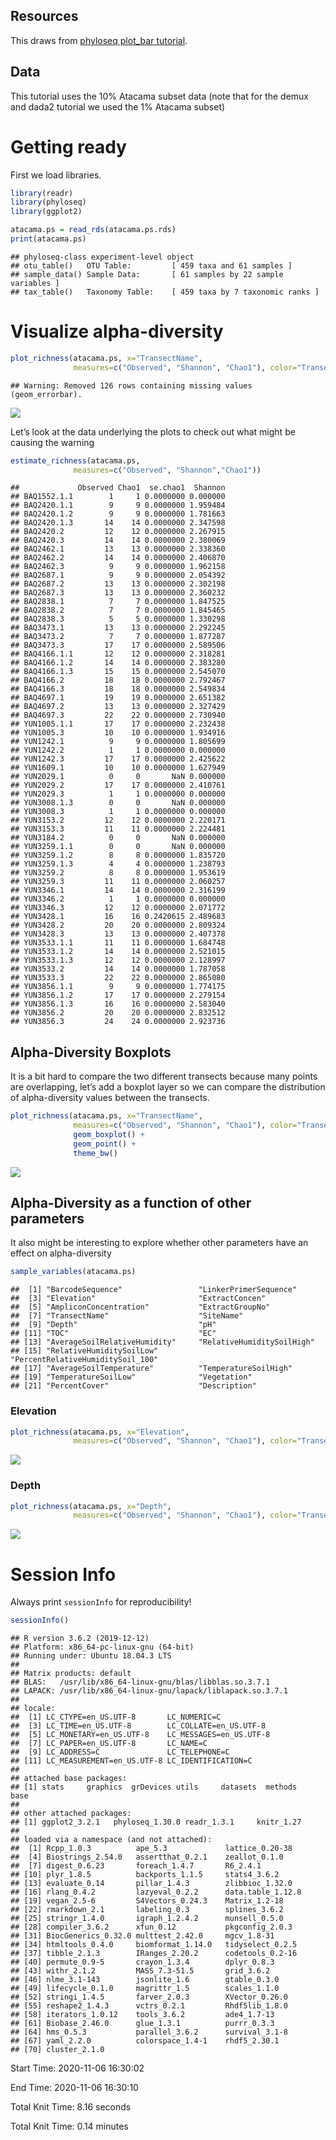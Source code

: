 Resources
---------

This draws from [phyloseq plot\_bar
tutorial](https://joey711.github.io/phyloseq/plot_bar-examples.html).

Data
----

This tutorial uses the 10% Atacama subset data (note that for the demux
and dada2 tutorial we used the 1% Atacama subset)

Getting ready
=============

First we load libraries.

``` r
library(readr)
library(phyloseq)
library(ggplot2)
```

``` r
atacama.ps = read_rds(atacama.ps.rds)
print(atacama.ps)
```

    ## phyloseq-class experiment-level object
    ## otu_table()   OTU Table:         [ 459 taxa and 61 samples ]
    ## sample_data() Sample Data:       [ 61 samples by 22 sample variables ]
    ## tax_table()   Taxonomy Table:    [ 459 taxa by 7 taxonomic ranks ]

Visualize alpha-diversity
=========================

``` r
plot_richness(atacama.ps, x="TransectName", 
              measures=c("Observed", "Shannon", "Chao1"), color="TransectName") + theme_bw()
```

    ## Warning: Removed 126 rows containing missing values (geom_errorbar).

![](alpha_diversity_files/figure-markdown_github/unnamed-chunk-2-1.png)

Let’s look at the data underlying the plots to check out what might be
causing the warning

``` r
estimate_richness(atacama.ps,
              measures=c("Observed", "Shannon","Chao1"))
```

    ##             Observed Chao1  se.chao1  Shannon
    ## BAQ1552.1.1        1     1 0.0000000 0.000000
    ## BAQ2420.1.1        9     9 0.0000000 1.959484
    ## BAQ2420.1.2        9     9 0.0000000 1.781663
    ## BAQ2420.1.3       14    14 0.0000000 2.347598
    ## BAQ2420.2         12    12 0.0000000 2.267915
    ## BAQ2420.3         14    14 0.0000000 2.380069
    ## BAQ2462.1         13    13 0.0000000 2.338360
    ## BAQ2462.2         14    14 0.0000000 2.406870
    ## BAQ2462.3          9     9 0.0000000 1.962158
    ## BAQ2687.1          9     9 0.0000000 2.054392
    ## BAQ2687.2         13    13 0.0000000 2.302198
    ## BAQ2687.3         13    13 0.0000000 2.360232
    ## BAQ2838.1          7     7 0.0000000 1.847525
    ## BAQ2838.2          7     7 0.0000000 1.845465
    ## BAQ2838.3          5     5 0.0000000 1.330298
    ## BAQ3473.1         13    13 0.0000000 2.292245
    ## BAQ3473.2          7     7 0.0000000 1.877287
    ## BAQ3473.3         17    17 0.0000000 2.589506
    ## BAQ4166.1.1       12    12 0.0000000 2.318281
    ## BAQ4166.1.2       14    14 0.0000000 2.383280
    ## BAQ4166.1.3       15    15 0.0000000 2.545070
    ## BAQ4166.2         18    18 0.0000000 2.792467
    ## BAQ4166.3         18    18 0.0000000 2.549834
    ## BAQ4697.1         19    19 0.0000000 2.651382
    ## BAQ4697.2         13    13 0.0000000 2.327429
    ## BAQ4697.3         22    22 0.0000000 2.730940
    ## YUN1005.1.1       17    17 0.0000000 2.232438
    ## YUN1005.3         10    10 0.0000000 1.934916
    ## YUN1242.1          9     9 0.0000000 1.805699
    ## YUN1242.2          1     1 0.0000000 0.000000
    ## YUN1242.3         17    17 0.0000000 2.425622
    ## YUN1609.1         10    10 0.0000000 1.627949
    ## YUN2029.1          0     0       NaN 0.000000
    ## YUN2029.2         17    17 0.0000000 2.410761
    ## YUN2029.3          1     1 0.0000000 0.000000
    ## YUN3008.1.3        0     0       NaN 0.000000
    ## YUN3008.3          1     1 0.0000000 0.000000
    ## YUN3153.2         12    12 0.0000000 2.220171
    ## YUN3153.3         11    11 0.0000000 2.224481
    ## YUN3184.2          0     0       NaN 0.000000
    ## YUN3259.1.1        0     0       NaN 0.000000
    ## YUN3259.1.2        8     8 0.0000000 1.835720
    ## YUN3259.1.3        4     4 0.0000000 1.238793
    ## YUN3259.2          8     8 0.0000000 1.953619
    ## YUN3259.3         11    11 0.0000000 2.060257
    ## YUN3346.1         14    14 0.0000000 2.316199
    ## YUN3346.2          1     1 0.0000000 0.000000
    ## YUN3346.3         12    12 0.0000000 2.071772
    ## YUN3428.1         16    16 0.2420615 2.489683
    ## YUN3428.2         20    20 0.0000000 2.809324
    ## YUN3428.3         13    13 0.0000000 2.407378
    ## YUN3533.1.1       11    11 0.0000000 1.684748
    ## YUN3533.1.2       14    14 0.0000000 2.521015
    ## YUN3533.1.3       12    12 0.0000000 2.128997
    ## YUN3533.2         14    14 0.0000000 1.787058
    ## YUN3533.3         22    22 0.0000000 2.865080
    ## YUN3856.1.1        9     9 0.0000000 1.774175
    ## YUN3856.1.2       17    17 0.0000000 2.279154
    ## YUN3856.1.3       16    16 0.0000000 2.583040
    ## YUN3856.2         20    20 0.0000000 2.832512
    ## YUN3856.3         24    24 0.0000000 2.923736

Alpha-Diversity Boxplots
------------------------

It is a bit hard to compare the two different transects because many
points are overlapping, let’s add a boxplot layer so we can compare the
distribution of alpha-diversity values between the transects.

``` r
plot_richness(atacama.ps, x="TransectName", 
              measures=c("Observed", "Shannon", "Chao1"), color="TransectName") + 
              geom_boxplot() +
              geom_point() +
              theme_bw() 
```

![](alpha_diversity_files/figure-markdown_github/unnamed-chunk-4-1.png)

Alpha-Diversity as a function of other parameters
-------------------------------------------------

It also might be interesting to explore whether other parameters have an
effect on alpha-diversity

``` r
sample_variables(atacama.ps)
```

    ##  [1] "BarcodeSequence"                 "LinkerPrimerSequence"           
    ##  [3] "Elevation"                       "ExtractConcen"                  
    ##  [5] "AmpliconConcentration"           "ExtractGroupNo"                 
    ##  [7] "TransectName"                    "SiteName"                       
    ##  [9] "Depth"                           "pH"                             
    ## [11] "TOC"                             "EC"                             
    ## [13] "AverageSoilRelativeHumidity"     "RelativeHumiditySoilHigh"       
    ## [15] "RelativeHumiditySoilLow"         "PercentRelativeHumiditySoil_100"
    ## [17] "AverageSoilTemperature"          "TemperatureSoilHigh"            
    ## [19] "TemperatureSoilLow"              "Vegetation"                     
    ## [21] "PercentCover"                    "Description"

### Elevation

``` r
plot_richness(atacama.ps, x="Elevation", 
              measures=c("Observed", "Shannon", "Chao1"), color="TransectName") + theme_bw()
```

![](alpha_diversity_files/figure-markdown_github/unnamed-chunk-6-1.png)

### Depth

``` r
plot_richness(atacama.ps, x="Depth", 
              measures=c("Observed", "Shannon", "Chao1"), color="TransectName") + theme_bw()
```

![](alpha_diversity_files/figure-markdown_github/unnamed-chunk-7-1.png)

Session Info
============

Always print `sessionInfo` for reproducibility!

``` r
sessionInfo()
```

    ## R version 3.6.2 (2019-12-12)
    ## Platform: x86_64-pc-linux-gnu (64-bit)
    ## Running under: Ubuntu 18.04.3 LTS
    ## 
    ## Matrix products: default
    ## BLAS:   /usr/lib/x86_64-linux-gnu/blas/libblas.so.3.7.1
    ## LAPACK: /usr/lib/x86_64-linux-gnu/lapack/liblapack.so.3.7.1
    ## 
    ## locale:
    ##  [1] LC_CTYPE=en_US.UTF-8       LC_NUMERIC=C              
    ##  [3] LC_TIME=en_US.UTF-8        LC_COLLATE=en_US.UTF-8    
    ##  [5] LC_MONETARY=en_US.UTF-8    LC_MESSAGES=en_US.UTF-8   
    ##  [7] LC_PAPER=en_US.UTF-8       LC_NAME=C                 
    ##  [9] LC_ADDRESS=C               LC_TELEPHONE=C            
    ## [11] LC_MEASUREMENT=en_US.UTF-8 LC_IDENTIFICATION=C       
    ## 
    ## attached base packages:
    ## [1] stats     graphics  grDevices utils     datasets  methods   base     
    ## 
    ## other attached packages:
    ## [1] ggplot2_3.2.1   phyloseq_1.30.0 readr_1.3.1     knitr_1.27     
    ## 
    ## loaded via a namespace (and not attached):
    ##  [1] Rcpp_1.0.3          ape_5.3             lattice_0.20-38    
    ##  [4] Biostrings_2.54.0   assertthat_0.2.1    zeallot_0.1.0      
    ##  [7] digest_0.6.23       foreach_1.4.7       R6_2.4.1           
    ## [10] plyr_1.8.5          backports_1.1.5     stats4_3.6.2       
    ## [13] evaluate_0.14       pillar_1.4.3        zlibbioc_1.32.0    
    ## [16] rlang_0.4.2         lazyeval_0.2.2      data.table_1.12.8  
    ## [19] vegan_2.5-6         S4Vectors_0.24.3    Matrix_1.2-18      
    ## [22] rmarkdown_2.1       labeling_0.3        splines_3.6.2      
    ## [25] stringr_1.4.0       igraph_1.2.4.2      munsell_0.5.0      
    ## [28] compiler_3.6.2      xfun_0.12           pkgconfig_2.0.3    
    ## [31] BiocGenerics_0.32.0 multtest_2.42.0     mgcv_1.8-31        
    ## [34] htmltools_0.4.0     biomformat_1.14.0   tidyselect_0.2.5   
    ## [37] tibble_2.1.3        IRanges_2.20.2      codetools_0.2-16   
    ## [40] permute_0.9-5       crayon_1.3.4        dplyr_0.8.3        
    ## [43] withr_2.1.2         MASS_7.3-51.5       grid_3.6.2         
    ## [46] nlme_3.1-143        jsonlite_1.6        gtable_0.3.0       
    ## [49] lifecycle_0.1.0     magrittr_1.5        scales_1.1.0       
    ## [52] stringi_1.4.5       farver_2.0.3        XVector_0.26.0     
    ## [55] reshape2_1.4.3      vctrs_0.2.1         Rhdf5lib_1.8.0     
    ## [58] iterators_1.0.12    tools_3.6.2         ade4_1.7-13        
    ## [61] Biobase_2.46.0      glue_1.3.1          purrr_0.3.3        
    ## [64] hms_0.5.3           parallel_3.6.2      survival_3.1-8     
    ## [67] yaml_2.2.0          colorspace_1.4-1    rhdf5_2.30.1       
    ## [70] cluster_2.1.0

Start Time: 2020-11-06 16:30:02

End Time: 2020-11-06 16:30:10

Total Knit Time: 8.16 seconds

Total Knit Time: 0.14 minutes
